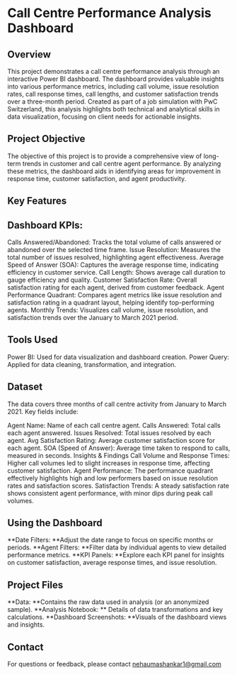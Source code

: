# Call Centre Performance Analysis Dashboard

## Overview
This project demonstrates a call centre performance analysis through an interactive Power BI dashboard. The dashboard provides valuable insights into various performance metrics, including call volume, issue resolution rates, call response times, call lengths, and customer satisfaction trends over a three-month period. Created as part of a job simulation with PwC Switzerland, this analysis highlights both technical and analytical skills in data visualization, focusing on client needs for actionable insights.

## Project Objective
The objective of this project is to provide a comprehensive view of long-term trends in customer and call centre agent performance. By analyzing these metrics, the dashboard aids in identifying areas for improvement in response time, customer satisfaction, and agent productivity.

## Key Features
## Dashboard KPIs:
Calls Answered/Abandoned: Tracks the total volume of calls answered or abandoned over the selected time frame.
Issue Resolution: Measures the total number of issues resolved, highlighting agent effectiveness.
Average Speed of Answer (SOA): Captures the average response time, indicating efficiency in customer service.
Call Length: Shows average call duration to gauge efficiency and quality.
Customer Satisfaction Rate: Overall satisfaction rating for each agent, derived from customer feedback.
Agent Performance Quadrant:
Compares agent metrics like issue resolution and satisfaction rating in a quadrant layout, helping identify top-performing agents.
Monthly Trends:
Visualizes call volume, issue resolution, and satisfaction trends over the January to March 2021 period.

## Tools Used
Power BI: Used for data visualization and dashboard creation.
Power Query: Applied for data cleaning, transformation, and integration.

## Dataset
The data covers three months of call centre activity from January to March 2021. Key fields include:

Agent Name: Name of each call centre agent.
Calls Answered: Total calls each agent answered.
Issues Resolved: Total issues resolved by each agent.
Avg Satisfaction Rating: Average customer satisfaction score for each agent.
SOA (Speed of Answer): Average time taken to respond to calls, measured in seconds.
Insights & Findings
Call Volume and Response Times: Higher call volumes led to slight increases in response time, affecting customer satisfaction.
Agent Performance: The performance quadrant effectively highlights high and low performers based on issue resolution rates and satisfaction scores.
Satisfaction Trends: A steady satisfaction rate shows consistent agent performance, with minor dips during peak call volumes.

## Using the Dashboard
**Date Filters: **Adjust the date range to focus on specific months or periods.
**Agent Filters: **Filter data by individual agents to view detailed performance metrics.
**KPI Panels: **Explore each KPI panel for insights on customer satisfaction, average response times, and issue resolution.

## Project Files
**Data: **Contains the raw data used in analysis (or an anonymized sample).
**Analysis Notebook: ** Details of data transformations and key calculations.
**Dashboard Screenshots: **Visuals of the dashboard views and insights.

## Contact
For questions or feedback, please contact nehaumashankar1@gmail.com
